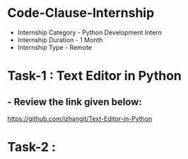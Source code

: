 # Code-Clause-Internship

- Internship Category - Python Development Intern
- Internship Duration - 1 Month
- Internship Type - Remote

# Task-1 : Text Editor in Python
 
 ## - Review the link given below:
 https://github.com/izhangit/Text-Editor-in-Python
 
 
 
 # Task-2 : 
 


